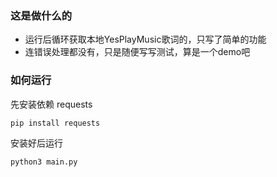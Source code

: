 ### 这是做什么的

- 运行后循环获取本地YesPlayMusic歌词的，只写了简单的功能
- 连错误处理都没有，只是随便写写测试，算是一个demo吧

### 如何运行

先安装依赖 requests

```shell
pip install requests
```

安装好后运行

```shell
python3 main.py
```
